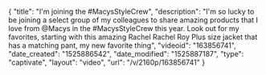 {
    "title": "I'm joining the #MacysStyleCrew",
    "description": "I'm so lucky to be joining a select group of my colleagues to share amazing products that I love from @Macys in the #MacysStyleCrew this year. Look out for my favorites, starting with this amazing Rachel Rachel Roy Plus size jacket that has a matching pant, my new favorite thing",
    "videoid": "163856741",
    "date_created": "1525886542",
    "date_modified": "1525887187",
    "type": "captivate",
    "layout": "video",
    "url": "\/v\/2160p\/163856741"
}